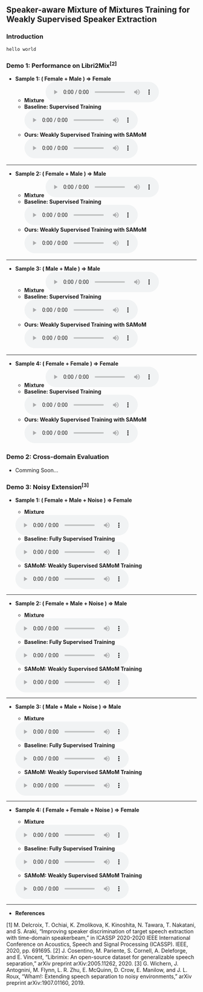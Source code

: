 ## Speaker-aware Mixture of Mixtures Training for Weakly Supervised Speaker Extraction

### Introduction
    hello world

### Demo 1: Performance on Libri2Mix<sup>[2]</sup>

* **Sample 1: ( Female + Male ) => Female**
    * **Mixture**
    <audio src="demo1_mix/2830-3979-0011_1580-141084-0010.wav" controls="controls">ERROR</audio>
    * **Baseline: Supervised Training**
    <audio src="demo1_sup/2830-3979-0011_1580-141084-0010_s1.wav" controls="controls">ERROR</audio>
    * **Ours: Weakly Supervised Training with SAMoM**
    <audio src="demo1_samom/2830-3979-0011_1580-141084-0010_s1.wav" controls="controls">ERROR</audio>

---

* **Sample 2: ( Female + Male ) => Male**
    * **Mixture**
     <audio src="demo1_mix/1320-122617-0035_121-121726-0009.wav" controls="controls">ERROR</audio>
    * **Baseline: Supervised Training**
    <audio src="demo1_sup/1320-122617-0035_121-121726-0009_s0.wav" controls="controls">ERROR</audio>
    * **Ours: Weakly Supervised Training with SAMoM**
    <audio src="demo1_samom/1320-122617-0035_121-121726-0009_s0.wav" controls="controls">ERROR</audio>

---

* **Sample 3: ( Male + Male ) => Male**
    * **Mixture**
     <audio src="demo1_mix/6930-75918-0007_1089-134691-0022.wav" controls="controls">ERROR</audio>
    * **Baseline: Supervised Training**
    <audio src="demo1_sup/6930-75918-0007_1089-134691-0022_s1.wav" controls="controls">ERROR</audio>
    * **Ours: Weakly Supervised Training with SAMoM**
    <audio src="demo1_samom/6930-75918-0007_1089-134691-0022_s1.wav" controls="controls">ERROR</audio>

---

* **Sample 4: ( Female + Female ) => Female**
    * **Mixture**
     <audio src="demo1_mix/1580-141083-0008_4507-16021-0029.wav" controls="controls">ERROR</audio>
    * **Baseline: Supervised Training**
    <audio src="demo1_sup/1580-141083-0008_4507-16021-0029_s1.wav" controls="controls">ERROR</audio>
    * **Ours: Weakly Supervised Training with SAMoM**
    <audio src="demo1_samom/1580-141083-0008_4507-16021-0029_s1.wav" controls="controls">ERROR</audio>

### Demo 2: Cross-domain Evaluation

* Comming Soon...

### Demo 3: Noisy Extension<sup>[3]</sup>

* **Sample 1: ( Female + Male + Noise ) => Female**
    * **Mixture**
    <audio src="demo3_mix/237-134500-0008_8455-210777-0040.wav" controls="controls">
    ERROR !!! Cannot Play Audio !!!
    </audio>

    * **Baseline: Fully Supervised Training**
    <audio src="demo3_sup/237-134500-0008_8455-210777-0040_s0.wav" controls="controls">
    ERROR !!! Cannot Play Audio !!!
    </audio>

    * **SAMoM: Weakly Supervised SAMoM Training**
    <audio src="demo3_samom/237-134500-0008_8455-210777-0040_s0.wav" controls="controls">
    ERROR !!! Cannot Play Audio !!!
    </audio>

---

* **Sample 2: ( Female + Male + Noise ) => Male**
    * **Mixture**
    <audio src="demo3_mix/7127-75947-0019_1089-134691-0018.wav" controls="controls">
    ERROR !!! Cannot Play Audio !!!
    </audio>

    * **Baseline: Fully Supervised Training**
    <audio src="demo3_sup/7127-75947-0019_1089-134691-0018_s0.wav" controls="controls">
    ERROR !!! Cannot Play Audio !!!
    </audio>

    * **SAMoM: Weakly Supervised SAMoM Training** 
    <audio src="demo3_samom/7127-75947-0019_1089-134691-0018_s0.wav" controls="controls">
    ERROR !!! Cannot Play Audio !!!
    </audio>

---

* **Sample 3: ( Male + Male + Noise ) => Male**
    * **Mixture**
    <audio src="demo3_mix/7021-79740-0012_8455-210777-0020.wav" controls="controls">
    ERROR !!! Cannot Play Audio !!!
    </audio>

    * **Baseline: Fully Supervised Training**
    <audio src="demo3_sup/7021-79740-0012_8455-210777-0020_s0.wav" controls="controls">
    ERROR !!! Cannot Play Audio !!!
    </audio>

    * **SAMoM: Weakly Supervised SAMoM Training** 
    <audio src="demo3_samom/7021-79740-0012_8455-210777-0020_s0.wav" controls="controls">
    ERROR !!! Cannot Play Audio !!!
    </audio>

---

* **Sample 4: ( Female + Female + Noise ) => Female**
    * **Mixture**
    <audio src="demo3_mix/2830-3979-0011_1580-141084-0010.wav" controls="controls">
    ERROR !!! Cannot Play Audio !!!
    </audio>

    * **Baseline: Fully Supervised Training**
    <audio src="demo3_sup/2830-3979-0011_1580-141084-0010_s1.wav" controls="controls">
    ERROR !!! Cannot Play Audio !!!
    </audio>

    * **SAMoM: Weakly Supervised SAMoM Training**
    <audio src="demo3_samom/2830-3979-0011_1580-141084-0010_s1.wav" controls="controls">
    ERROR !!! Cannot Play Audio !!!
    </audio>

---

* **References**

[1] M. Delcroix, T. Ochiai, K. Zmolikova, K. Kinoshita, N. Tawara, T. Nakatani, and S. Araki, “Improving speaker discrimination of target speech extraction with time-domain speakerbeam,” in ICASSP 2020-2020 IEEE International Conference on Acoustics, Speech and Signal Processing (ICASSP). IEEE, 2020, pp. 691695.
[2] J. Cosentino, M. Pariente, S. Cornell, A. Deleforge, and E. Vincent, “Librimix: An open-source dataset for generalizable speech separation,” arXiv preprint arXiv:2005.11262, 2020.
[3] G. Wichern, J. Antognini, M. Flynn, L. R. Zhu, E. McQuinn, D. Crow, E. Manilow, and J. L. Roux, “Wham!: Extending speech separation to noisy environments,” arXiv preprint arXiv:1907.01160, 2019.
